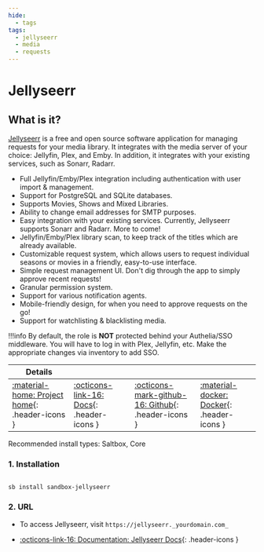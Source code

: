 ```yaml
---
hide:
  - tags
tags:
  - jellyseerr
  - media
  - requests
---
```


# Jellyseerr

## What is it?

[Jellyseerr](https://docs.jellyseerr.dev/) is a free and open source software application for managing requests for your media library. It integrates with the media server of your choice: Jellyfin, Plex, and Emby. In addition, it integrates with your existing services, such as Sonarr, Radarr.

- Full Jellyfin/Emby/Plex integration including authentication with user import & management.
- Support for PostgreSQL and SQLite databases.
- Supports Movies, Shows and Mixed Libraries.
- Ability to change email addresses for SMTP purposes.
- Easy integration with your existing services. Currently, Jellyseerr supports Sonarr and Radarr. More to come!
- Jellyfin/Emby/Plex library scan, to keep track of the titles which are already available.
- Customizable request system, which allows users to request individual seasons or movies in a friendly, easy-to-use interface.
- Simple request management UI. Don't dig through the app to simply approve recent requests!
- Granular permission system.
- Support for various notification agents.
- Mobile-friendly design, for when you need to approve requests on the go!
- Support for watchlisting & blacklisting media.

!!!info
    By default, the role is **NOT** protected behind your Authelia/SSO middleware. You will have to log in with Plex, Jellyfin, etc. Make the appropriate changes via inventory to add SSO.

| Details     |             |             |             |
|-------------|-------------|-------------|-------------|
| [:material-home: Project home](https://docs.jellyseerr.dev/){: .header-icons } | [:octicons-link-16: Docs](https://docs.jellyseerr.dev/){: .header-icons } | [:octicons-mark-github-16: Github](https://github.com/ajnart/Jellyseer){: .header-icons } | [:material-docker: Docker](https://hub.docker.com/r/fallenbagel/jellyseerr){: .header-icons }|

Recommended install types: Saltbox, Core

### 1. Installation

``` shell

sb install sandbox-jellyseerr

```

### 2. URL

- To access Jellyseerr, visit `https://jellyseerr._yourdomain.com_`

- [:octicons-link-16: Documentation: Jellyseerr Docs](https://docs.jellyseerr.dev/){: .header-icons }
